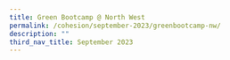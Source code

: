 ```yaml
---
title: Green Bootcamp @ North West
permalink: /cohesion/september-2023/greenbootcamp-nw/
description: ""
third_nav_title: September 2023
---
```

